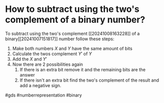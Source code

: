 # How to subtract using the two's complement of a binary number? 
To subtract using the two's complement [[20241008163228]] of a binary[[20241007151817]] number follow these steps: 
1. Make both numbers $X$ and $Y$ have the same amount of bits
2. Calculate the twos complement $Y'$ of $Y$
3. Add the $X$ and $Y'$
4. Now there are 2 possibilities again
    1. If there is an extra bit remove it and the remaining bits are the answer
    2. If there isn't an extra bit find the two's complement of the result and add a negative sign.

#gds #numberrepresentation #binary